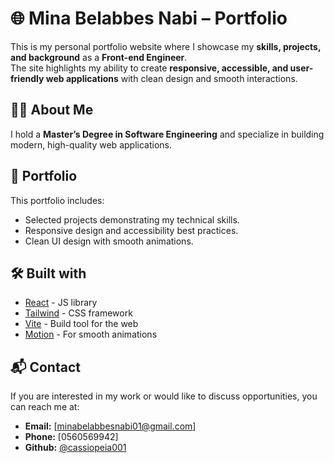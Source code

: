# 🌐 Mina Belabbes Nabi – Portfolio

This is my personal portfolio website where I showcase my **skills, projects, and background** as a **Front-end Engineer**.  
The site highlights my ability to create **responsive, accessible, and user-friendly web applications** with clean design and smooth interactions.  

## 👩‍💻 About Me

I hold a **Master’s Degree in Software Engineering** and specialize in building modern, high-quality web applications.

## 📂 Portfolio
This portfolio includes:  
- Selected projects demonstrating my technical skills.
- Responsive design and accessibility best practices.  
- Clean UI design with smooth animations.

## 🛠️ Built with

- [React](https://reactjs.org/) - JS library
- [Tailwind](https://tailwindcss.com/) - CSS framework 
- [Vite](https://vite.dev/) - Build tool for the web 
- [Motion](https://motion.dev/docs/react) - For smooth animations

## 📬 Contact
If you are interested in my work or would like to discuss opportunities, you can reach me at:  

- **Email:** [minabelabbesnabi01@gmail.com]  
- **Phone:** [0560569942] 
- **Github:** [@cassiopeia001](https://github.com/cassiopeia001)